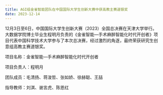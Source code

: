 ```yaml
---
title: AGI组金雀智能团队在中国国际大学生创新大赛中获高教主赛道银奖
date: 2023-12-14
---
```


12月3日至6日，中国国际大学生创新大赛（2023）全国总决赛在天津大学举行。大数据学院博士毕业生程明月负责的《金雀智能—手术麻醉智能化时代开创者》项目代表中国科学技术大学参与了本次总决赛，经过激烈的角逐，最终荣获研究生创意组高教主赛道银奖。

项目名称：金雀智能—手术麻醉智能化时代开创者

项目负责人：程明月

团队成员：毛清扬、蒋浚哲、张如娇、徐赫聪、王喆

指导教师：刘淇、谢言虎、陈恩红
